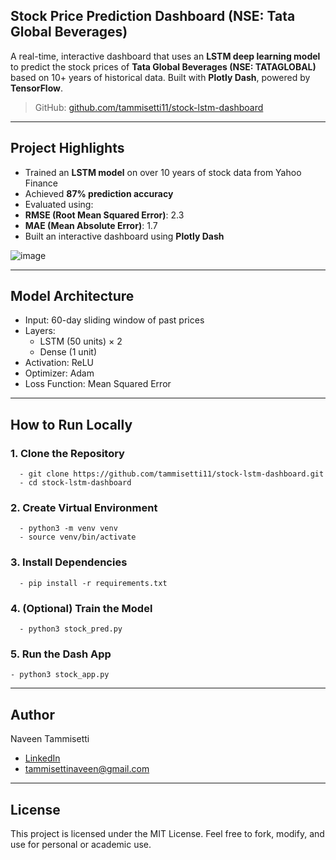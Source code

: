 ## **Stock Price Prediction Dashboard (NSE: Tata Global Beverages)**

A real-time, interactive dashboard that uses an **LSTM deep learning model** to predict the stock prices of **Tata Global Beverages (NSE: TATAGLOBAL)** based on 10+ years of historical data. Built with **Plotly Dash**, powered by **TensorFlow**.

> GitHub: [github.com/tammisetti11/stock-lstm-dashboard](https://github.com/tammisetti11/stock-lstm-dashboard)

---

## **Project Highlights**

-  Trained an **LSTM model** on over 10 years of stock data from Yahoo Finance
-  Achieved **87% prediction accuracy**  
-  Evaluated using:
  - **RMSE (Root Mean Squared Error)**: 2.3
  - **MAE (Mean Absolute Error)**: 1.7
-  Built an interactive dashboard using **Plotly Dash**

![image](https://github.com/user-attachments/assets/9c01c76b-348a-4fc9-b16a-27ed144ec295)

---

## **Model Architecture**

- Input: 60-day sliding window of past prices
- Layers:
  - LSTM (50 units) × 2
  - Dense (1 unit)
- Activation: ReLU
- Optimizer: Adam
- Loss Function: Mean Squared Error

---
## How to Run Locally


### 1. Clone the Repository
```
  - git clone https://github.com/tammisetti11/stock-lstm-dashboard.git
  - cd stock-lstm-dashboard
```
### 2. Create Virtual Environment
```
  - python3 -m venv venv
  - source venv/bin/activate
```
### 3. Install Dependencies
```
  - pip install -r requirements.txt
```
### 4. (Optional) Train the Model
```
  - python3 stock_pred.py
```
### 5. Run the Dash App
```
- python3 stock_app.py
```
---
## Author
Naveen Tammisetti
- [LinkedIn](https://www.linkedin.com/in/naveen-tammisetti/)
- tammisettinaveen@gmail.com
---
## License
This project is licensed under the MIT License. Feel free to fork, modify, and use for personal or academic use.



